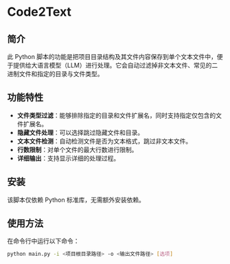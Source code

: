 # Code2Text

## 简介
此 Python 脚本的功能是把项目目录结构及其文件内容保存到单个文本文件中，便于提供给大语言模型（LLM）进行处理。它会自动过滤掉非文本文件、常见的二进制文件和指定的目录与文件类型。

## 功能特性
- **文件类型过滤**：能够排除指定的目录和文件扩展名，同时支持指定仅包含的文件扩展名。
- **隐藏文件处理**：可以选择跳过隐藏文件和目录。
- **文本文件检测**：自动检测文件是否为文本格式，跳过非文本文件。
- **行数限制**：对单个文件的最大行数进行限制。
- **详细输出**：支持显示详细的处理过程。

## 安装
该脚本仅依赖 Python 标准库，无需额外安装依赖。

## 使用方法
在命令行中运行以下命令：
```bash
python main.py -i <项目根目录路径> -o <输出文件路径> [选项]
